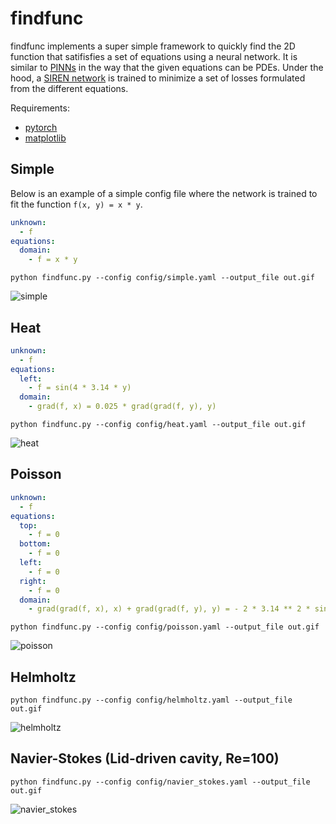 # findfunc

findfunc implements a super simple framework to quickly find the 2D function that satifisfies a set of equations using a neural network. It is similar to [PINNs](https://github.com/maziarraissi/PINNs) in the way that the given equations can be PDEs. Under the hood, a [SIREN network](https://arxiv.org/abs/2006.09661) is trained to minimize a set of losses formulated from the different equations.

Requirements:
- [pytorch](https://pytorch.org/)
- [matplotlib](https://matplotlib.org/)

## Simple
Below is an example of a simple config file where the network is trained to fit the function `f(x, y) = x * y`.

```yaml
unknown:
  - f
equations:
  domain:
    - f = x * y
```
`python findfunc.py --config config/simple.yaml --output_file out.gif`

![simple](https://github.com/user-attachments/assets/86c46751-a743-43f2-89e8-0353adf17b46)

## Heat
```yaml
unknown:
  - f
equations:
  left:
    - f = sin(4 * 3.14 * y)
  domain:
    - grad(f, x) = 0.025 * grad(grad(f, y), y)
```
`python findfunc.py --config config/heat.yaml --output_file out.gif`

![heat](https://github.com/user-attachments/assets/9cf10dd7-1600-4789-b2f4-7526181343c7)

## Poisson
```yaml
unknown:
  - f
equations:
  top:
    - f = 0
  bottom:
    - f = 0
  left:
    - f = 0
  right:
    - f = 0
  domain:
    - grad(grad(f, x), x) + grad(grad(f, y), y) = - 2 * 3.14 ** 2 * sin(3.14 * x) * sin(3.14 * y)
```
`python findfunc.py --config config/poisson.yaml --output_file out.gif`

![poisson](https://github.com/user-attachments/assets/17e738dc-0918-46bc-b0b4-b1085cc990b8)

## Helmholtz
`python findfunc.py --config config/helmholtz.yaml --output_file out.gif`

![helmholtz](https://github.com/user-attachments/assets/d799a41d-3882-49b2-840e-a7b2ebca5ed9)

## Navier-Stokes (Lid-driven cavity, Re=100)
`python findfunc.py --config config/navier_stokes.yaml --output_file out.gif`

![navier_stokes](https://github.com/user-attachments/assets/4d9ed268-6632-4945-b363-9f2e856c5545)
